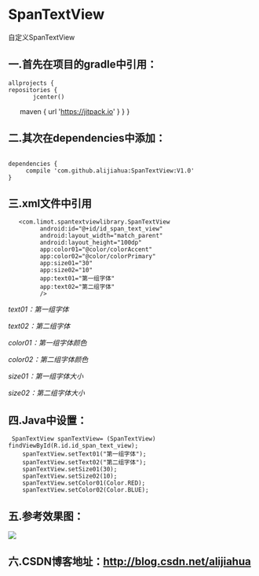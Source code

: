 # SpanTextView
  自定义SpanTextView
  
  

## 一.首先在项目的gradle中引用：

    allprojects {
    repositories {
           jcenter()
        	maven { url 'https://jitpack.io'  }
           }
        }



## 二.其次在dependencies中添加：
<pre><code>
dependencies {
     compile 'com.github.alijiahua:SpanTextView:V1.0'
}
</code></pre>



## 三.xml文件中引用

       <com.limot.spantextviewlibrary.SpanTextView
             android:id="@+id/id_span_text_view"
             android:layout_width="match_parent"
             android:layout_height="100dp"
             app:color01="@color/colorAccent"
             app:color02="@color/colorPrimary"
             app:size01="30"
             app:size02="10"
             app:text01="第一组字体"
             app:text02="第二组字体"
             />




*text01：第一组字体*

*text02：第二组字体*

*color01：第一组字体颜色*

*color02：第二组字体颜色*

*size01：第一组字体大小*

*size02：第二组字体大小*


## 四.Java中设置：

     SpanTextView spanTextView= (SpanTextView) findViewById(R.id.id_span_text_view);
        spanTextView.setText01("第一组字体");
        spanTextView.setText02("第二组字体");
        spanTextView.setSize01(30);
        spanTextView.setSize02(10);
        spanTextView.setColor01(Color.RED);
        spanTextView.setColor02(Color.BLUE);


## 五.参考效果图：

![](https://github.com/alijiahua/SpanTextView/blob/master/imgsave/Screenshot_20170405-145835.png)


## 六.CSDN博客地址：http://blog.csdn.net/alijiahua

